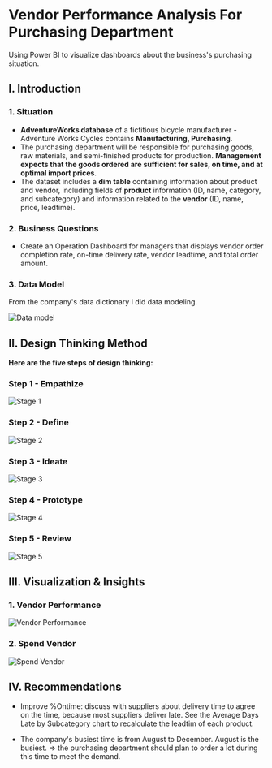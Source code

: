 # Vendor Performance Analysis For Purchasing Department
Using Power BI to visualize dashboards about the business's purchasing situation. 
## **I. Introduction**

### **1. Situation**

- **AdventureWorks database** of a fictitious bicycle manufacturer - Adventure Works Cycles contains **Manufacturing, Purchasing**. 
- The purchasing department will be responsible for purchasing goods, raw materials, and semi-finished products for production. **Management expects that the goods ordered are sufficient for sales, on time, and at optimal import prices**.
- The dataset includes a **dim table** containing information about product and vendor, including fields of **product** information (ID, name, category, and subcategory) and information related to the **vendor** (ID, name, price, leadtime).

### **2. Business Questions**

- Create an Operation Dashboard for managers that displays vendor order completion rate, on-time delivery rate, vendor leadtime, and total order amount.

### **3. Data Model**

From the company's data dictionary I did data modeling.

![Data model](https://github.com/user-attachments/assets/28ff3b12-6f40-4697-8f0a-afe2bf8582f1) 

## **II. Design Thinking Method**

**Here are the five steps of design thinking:**

### **Step 1 - Empathize**

![Stage 1](https://github.com/user-attachments/assets/c3959d1e-ad52-4d35-80f8-64d5b802e8e9)

### **Step 2 - Define**

![Stage 2](https://github.com/user-attachments/assets/a7b62135-a9ed-4e9a-9bef-04231d98e1d2)

### **Step 3 - Ideate**

![Stage 3](https://github.com/user-attachments/assets/6ffd4240-51d2-4081-8528-5b34d3373f7f)

### **Step 4 - Prototype**

![Stage 4](https://github.com/user-attachments/assets/47106cf4-ee6c-4046-8bf6-5401b40b72d1)

### **Step 5 - Review**

![Stage 5](https://github.com/user-attachments/assets/8904bf3b-4a22-43e0-9ae8-2affdbaf0c0c)

## **III. Visualization & Insights**
### **1. Vendor Performance**

![Vendor Performance](https://github.com/user-attachments/assets/1bddf073-7847-4a2e-a7e2-a97f6dce7aaa)



### **2. Spend Vendor**

![Spend Vendor](https://github.com/user-attachments/assets/dca32a9a-adbc-40fd-a17e-3ee83a4477f4)


## **IV. Recommendations**

- Improve %Ontime: discuss with suppliers about delivery time to agree on the time, because most suppliers deliver late. See the Average Days Late by Subcategory chart to recalculate the leadtim of each product.

- The company's busiest time is from August to December. August is the busiest. ⇒ the purchasing department should plan to order a lot during this time to meet the demand.

